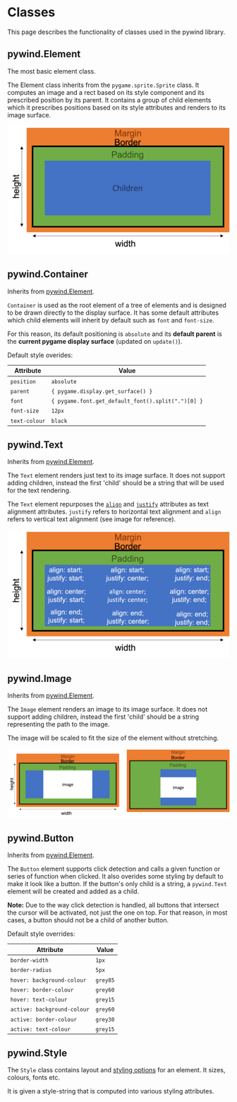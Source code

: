 # Classes

This page describes the functionality of classes used in the pywind library.

## pywind.Element

The most basic element class.

The Element class inherits from the `pygame.sprite.Sprite` class. It computes an image and a rect based on its style component and its prescribed position by its parent. It contains a group of child elements which it prescribes positions based on its style attributes and renders to its image surface.

![Element Layout](assets/images/Element.png)

## pywind.Container

Inherits from [pywind.Element](#pywind.Element).

`Container` is used as the root element of a tree of elements and is designed to be drawn directly to the display surface. It has some default attributes which child elements will inherit by default such as `font` and `font-size`.

For this reason, its default positioning is `absolute` and its **default parent** is the **current pygame display surface** (updated on `update()`).

Default style overides:

Attribute | Value
--- | ---
`position` | `absolute`
`parent` | `{ pygame.display.get_surface() }`
`font` | `{ pygame.font.get_default_font().split(".")[0] }`
`font-size` | `12px`
`text-colour` | `black`

## pywind.Text

Inherits from [pywind.Element](#pywind.Element).

The `Text` element renders just text to its image surface. It does not support adding children, instead the first 'child' should be a string that will be used for the text rendering.

The `Text` element repurposes the [`align`](styling.md#align--align-items) and [`justify`](styling.md#justify--justify-content) attributes as text alignment attributes. `justify` refers to horizontal text alignment and `align` refers to vertical text alignment (see image for reference).

![Text Element Layout](assets/images/Text.png)

## pywind.Image

Inherits from [pywind.Element](#pywind.Element).

The `Image` element renders an image to its image surface. It does not support adding children, instead the first 'child' should be a string representing the path to the image.

The image will be scaled to fit the size of the element without stretching.

![Image Element Layout](assets/images/Image.png)

## pywind.Button

Inherits from [pywind.Element](#pywind.Element).

The `Button` element supports click detection and calls a given function or series of function when clicked. It also overides some styling by default to make it look like a button. If the button's only child is a string, a `pywind.Text` element will be created and added as a child.

**Note:** Due to the way click detection is handled, all buttons that intersect the cursor will be activated, not just the one on top. For that reason, in most cases, a button should not be a child of another button.

Default style overrides:

Attribute | Value
--- | ---
`border-width` | `1px`
`border-radius` | `5px`
`hover: background-colour` | `grey85`
`hover: border-colour` | `grey60`
`hover: text-colour` | `grey15`
`active: background-colour` | `grey60`
`active: border-colour` | `grey30`
`active: text-colour` | `grey15`

## pywind.Style

The `Style` class contains layout and [styling options](styling.md) for an element. It sizes, colours, fonts etc.

It is given a style-string that is computed into various styling attributes.
